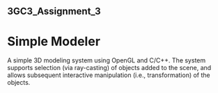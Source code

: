## 3GC3_Assignment_3

# Simple Modeler

A simple 3D modeling system using OpenGL and C/C++. The system supports selection (via  ray-casting) of  objects added  to the  scene,  and allows subsequent interactive manipulation (i.e., transformation) of the objects. 
